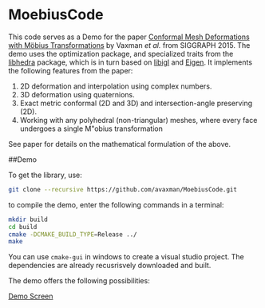 # MoebiusCode

This code serves as a Demo for the paper [Conformal Mesh Deformations with Möbius Transformations](https://www.staff.science.uu.nl/~vaxma001/Conformal_Mesh_Deformations_with_Mobius_Transformations.pdf) by Vaxman *et al.* from SIGGRAPH 2015. The demo uses the optimization package, and specialized traits from the [libhedra](https://github.com/avaxman/libhedra) package, which is in turn based on [libigl](http://libigl.github.io/libigl/) and [Eigen](http://eigen.tuxfamily.org/index.php?title=Main_Page). It implements the following features from the paper:

1. 2D deformation and interpolation using complex numbers.
2. 3D deformation using quaternions.
3. Exact metric conformal (2D and 3D) and intersection-angle preserving (2D).
4. Working with any polyhedral (non-triangular) meshes, where every face undergoes a single M\"obius transformation

See paper for details on the mathematical formulation of the above.

##Demo

To get the library, use:

```bash
git clone --recursive https://github.com/avaxman/MoebiusCode.git
```

to compile the demo, enter the following commands in a terminal:

```bash
mkdir build
cd build
cmake -DCMAKE_BUILD_TYPE=Release ../
make
```

You can use `cmake-gui` in windows to create a visual studio project. The dependencies are already recusrisvely downloaded and built.

The demo offers the following possibilities:

[Demo Screen](MoebiusCodeDemoScreen.png)
